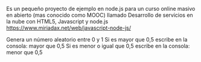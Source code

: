 Es un pequeño proyecto de ejemplo en node.js para un curso
online masivo en abierto (mas conocido como MOOC) llamado
Desarrollo de servicios en la nube con HTML5, Javascript y node.js
https://www.miriadax.net/web/javascript-node-js/

Genera un número aleatorio entre 0 y 1
Si es mayor que 0,5 escribe en la consola: mayor que 0,5
Si es menor o igual que 0,5 escribe en la consola: menor que 0,5
